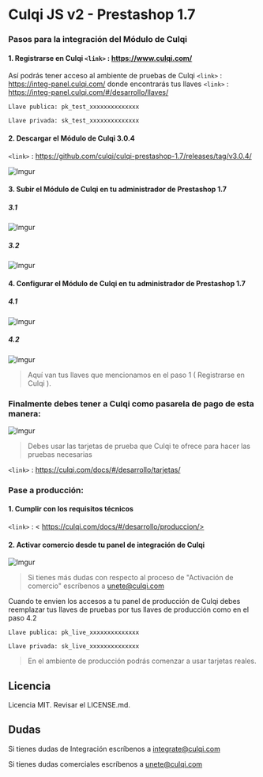# Culqi JS v2 - Prestashop 1.7

### Pasos para la integración del Módulo de Culqi

#### 1. Registrarse en Culqi   `<link>` : <https://www.culqi.com/>

Así podrás tener acceso al ambiente de pruebas de Culqi `<link>` : <https://integ-panel.culqi.com/>
donde encontrarás tus llaves `<link>` : <https://integ-panel.culqi.com/#/desarrollo/llaves/> 

`Llave publica: pk_test_xxxxxxxxxxxxxx`

`Llave privada: sk_test_xxxxxxxxxxxxxx`

#### 2. Descargar  el Módulo de Culqi 3.0.4 

`<link>` : <https://github.com/culqi/culqi-prestashop-1.7/releases/tag/v3.0.4/> 

![Imgur](https://i.imgur.com/sWLEajr.png)

#### 3. Subir el Módulo de Culqi en tu administrador de Prestashop 1.7

##### 3.1
![Imgur](https://i.imgur.com/zcE8bUp.png)

##### 3.2
![Imgur](https://i.imgur.com/S0nIcXt.png)

#### 4. Configurar el Módulo de Culqi en tu administrador de Prestashop 1.7

##### 4.1
![Imgur](https://i.imgur.com/vdwhGv3.png)

##### 4.2
![Imgur](https://i.imgur.com/dTwx3Pw.png)
> Aquí van tus llaves que mencionamos en el paso 1 ( Registrarse en Culqi ).

### Finalmente debes tener a Culqi como pasarela de pago de esta manera:

![Imgur](https://i.imgur.com/Zu66mdM.png)

> Debes usar las tarjetas de prueba que Culqi te ofrece para hacer las pruebas necesarias

`<link>` : <https://culqi.com/docs/#/desarrollo/tarjetas/> 

### Pase a producción:

#### 1. Cumplir con los requisitos técnicos

`<link>` : < https://culqi.com/docs/#/desarrollo/produccion/> 

#### 2. Activar comercio desde tu panel de integración de Culqi

![Imgur](https://i.imgur.com/wVOz6cc.png)

> Si tienes más dudas con respecto al proceso de "Activación de comercio" escríbenos a unete@culqi.com

Cuando te envien los accesos a tu panel de producción de Culqi debes reemplazar
tus llaves de pruebas por tus llaves de producción como en el paso 4.2 

`Llave publica: pk_live_xxxxxxxxxxxxxx`

`Llave privada: sk_live_xxxxxxxxxxxxxx`

> En el ambiente de producción podrás comenzar a usar tarjetas reales.

## Licencia

Licencia MIT. Revisar el LICENSE.md.

## Dudas

Si tienes dudas de Integración escríbenos a integrate@culqi.com

Si tienes dudas comerciales escríbenos a unete@culqi.com
